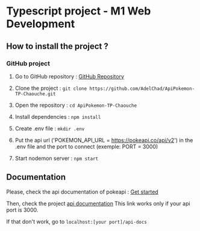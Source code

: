 # Typescript project - M1 Web Development

## How to install the project ?

### GitHub project

1. Go to GitHub repository : [GitHub Repository](https://github.com/AdelChad/ApiPokemon-TP-Chaouche)

2. Clone the project : `git clone https://github.com/AdelChad/ApiPokemon-TP-Chaouche.git`

3. Open the repository : `cd ApiPokemon-TP-Chaouche`

3. Install dependencies : `npm install`

4. Create .env file : `mkdir .env`

6. Put the api url ('POKEMON_API_URL = https://pokeapi.co/api/v2') in the .env file and the port to connect (exemple: PORT = 3000)

7. Start nodemon server : `npm start`

## Documentation

Please, check the api documentation of pokeapi : [Get started](https://pokeapi.co/docs/v2#pokemon)

Then, check the project [api documentation](http://localhost:3000/api-docs)
This link works only if your api port is 3000. 

If that don't work, go to `localhost:[your port]/api-docs`